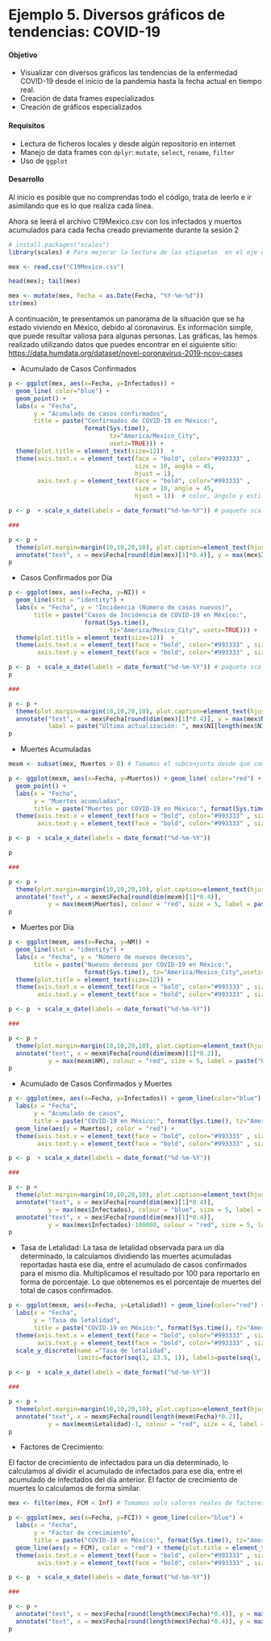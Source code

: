 # Ejemplo 5. Diversos gráficos de tendencias: COVID-19

#### Objetivo
- Visualizar con diversos gráficos las tendencias de la enfermedad COVID-19 desde el inicio de la pandemia hasta la fecha actual en tiempo real.
- Creación de data frames especializados
- Creación de gráficos especializados

#### Requisitos
- Lectura de ficheros locales y desde algún repositorio en internet
- Manejo de data frames con `dplyr`: `mutate`, `select`, `rename`, `filter`
- Uso de `ggplot`

#### Desarrollo
Al inicio es posible que no comprendas todo el código, trata de leerlo e ir asimilando que es lo que realiza cada línea. 


Ahora se leerá el archivo C19Mexico.csv con los infectados y muertos acumulados para cada fecha creado previamente durante la sesión 2

```R
# install.packages("scales")
library(scales) # Para mejorar la lectura de las etiquetas  en el eje de las x de tipo fecha

mex <- read.csv("C19Mexico.csv")

head(mex); tail(mex)

mex <- mutate(mex, Fecha = as.Date(Fecha, "%Y-%m-%d"))
str(mex)
```

A continuación, te presentamos un panorama de la situación que se ha estado viviendo en México, debido al coronavirus. Es información simple, que puede resultar valiosa para algunas personas.
Las gráficas, las hemos realizado utilizando datos que puedes encontrar en el siguiente sitio: https://data.humdata.org/dataset/novel-coronavirus-2019-ncov-cases

- Acumulado de Casos Confirmados
```R
p <- ggplot(mex, aes(x=Fecha, y=Infectados)) + 
  geom_line( color="blue") + 
  geom_point() +
  labs(x = "Fecha", 
       y = "Acumulado de casos confirmados",
       title = paste("Confirmados de COVID-19 en México:", 
                     format(Sys.time(), 
                            tz="America/Mexico_City", 
                            usetz=TRUE))) +
  theme(plot.title = element_text(size=12))  +
  theme(axis.text.x = element_text(face = "bold", color="#993333" , 
                                   size = 10, angle = 45, 
                                   hjust = 1),
        axis.text.y = element_text(face = "bold", color="#993333" , 
                                   size = 10, angle = 45, 
                                   hjust = 1))  # color, ángulo y estilo de las abcisas y ordenadas 

p <- p  + scale_x_date(labels = date_format("%d-%m-%Y")) # paquete scales

###

p <- p +
  theme(plot.margin=margin(10,10,20,10), plot.caption=element_text(hjust=1.05, size=10)) +
  annotate("text", x = mex$Fecha[round(dim(mex)[1]*0.4)], y = max(mex$Infectados), colour = "blue", size = 5, label = paste("Última actualización: ", mex$Infectados[dim(mex)[1]]))
p
```

- Casos Confirmados por Día
```R
p <- ggplot(mex, aes(x=Fecha, y=NI)) + 
  geom_line(stat = "identity") + 
  labs(x = "Fecha", y = "Incidencia (Número de casos nuevos)",
       title = paste("Casos de Incidencia de COVID-19 en México:", 
                     format(Sys.time(), 
                            tz="America/Mexico_City", usetz=TRUE))) +
  theme(plot.title = element_text(size=12))  +
  theme(axis.text.x = element_text(face = "bold", color="#993333" , size = 10, angle = 45, hjust = 1),
        axis.text.y = element_text(face = "bold", color="#993333" , size = 10, angle = 45, hjust = 1))  # color, Ángulo y estilo de las abcisas y ordenadas

p <- p  + scale_x_date(labels = date_format("%d-%m-%Y")) # paquete scales
p

###

p <- p +
  theme(plot.margin=margin(10,10,20,10), plot.caption=element_text(hjust=1.05, size=10)) +
  annotate("text", x = mex$Fecha[round(dim(mex)[1]*0.4)], y = max(mex$NI), colour = "blue", size = 5, 
           label = paste("Última actualización: ", mex$NI[length(mex$NI)]))
p
```


- Muertes Acumuladas
```R
mexm <- subset(mex, Muertos > 0) # Tomamos el subconjunto desde que comenzaron las muertes

p <- ggplot(mexm, aes(x=Fecha, y=Muertos)) + geom_line( color="red") + 
  geom_point() +
  labs(x = "Fecha", 
       y = "Muertes acumuladas",
       title = paste("Muertes por COVID-19 en México:", format(Sys.time(), tz="America/Mexico_City",usetz=TRUE))) +
  theme(axis.text.x = element_text(face = "bold", color="#993333" , size = 10, angle = 45, hjust = 1),
        axis.text.y = element_text(face = "bold", color="#993333" , size = 10, angle = 45, hjust = 1))  # color, Ángulo y estilo de las abcisas y ordenadas

p <- p  + scale_x_date(labels = date_format("%d-%m-%Y"))

p

###

p <- p +
  theme(plot.margin=margin(10,10,20,10), plot.caption=element_text(hjust=1.05, size=10)) +
  annotate("text", x = mexm$Fecha[round(dim(mexm)[1]*0.4)], 
           y = max(mexm$Muertos), colour = "red", size = 5, label = paste("Última actualización: ", mexm$Muertos[dim(mexm)[1]]))
p
```

- Muertes por Día
```R
p <- ggplot(mexm, aes(x=Fecha, y=NM)) + 
  geom_line(stat = "identity") + 
  labs(x = "Fecha", y = "Número de nuevos decesos",
       title = paste("Nuevos decesos por COVID-19 en México:", 
                     format(Sys.time(), tz="America/Mexico_City",usetz=TRUE))) +
  theme(plot.title = element_text(size=12)) +
  theme(axis.text.x = element_text(face = "bold", color="#993333" , size = 10, angle = 45, hjust = 1),
        axis.text.y = element_text(face = "bold", color="#993333" , size = 10, angle = 45, hjust = 1))  # color, Ángulo y estilo de las abcisas y ordenadas

p <- p  + scale_x_date(labels = date_format("%d-%m-%Y"))

###

p <- p +
  theme(plot.margin=margin(10,10,20,10), plot.caption=element_text(hjust=1.05, size=10)) +
  annotate("text", x = mexm$Fecha[round(dim(mexm)[1]*0.2)], 
           y = max(mexm$NM), colour = "red", size = 5, label = paste("Última actualización: ", mexm$NM[dim(mexm)[1]]))
p
```

- Acumulado de Casos Confirmados y Muertes
```R
p <- ggplot(mex, aes(x=Fecha, y=Infectados)) + geom_line(color="blue") + 
  labs(x = "Fecha", 
       y = "Acumulado de casos",
       title = paste("COVID-19 en México:", format(Sys.time(), tz="America/Mexico_City",usetz=TRUE))) +
  geom_line(aes(y = Muertos), color = "red") +
  theme(axis.text.x = element_text(face = "bold", color="#993333" , size = 10, angle = 45, hjust = 1),
        axis.text.y = element_text(face = "bold", color="#993333" , size = 10, angle = 45, hjust = 1))  # color, Ángulo y estilo de las abcisas y ordenadas

p <- p  + scale_x_date(labels = date_format("%d-%m-%Y"))

###

p <- p +
  theme(plot.margin=margin(10,10,20,10), plot.caption=element_text(hjust=1.05, size=10)) +
  annotate("text", x = mex$Fecha[round(dim(mex)[1]*0.4)], 
           y = max(mex$Infectados), colour = "blue", size = 5, label = paste("Última actualización para Infectados:", mex$Infectados[dim(mex)[1]])) +
  annotate("text", x = mex$Fecha[round(dim(mex)[1]*0.4)], 
           y = max(mex$Infectados)-100000, colour = "red", size = 5, label = paste("Última actualización para Muertes:", mex$Muertos[dim(mex)[1]])) 
p
```

- Tasa de Letalidad:
La tasa de letalidad observada para un día determinado, la calculamos dividiendo las muertes acumuladas reportadas hasta ese día, entre el acumulado de casos confirmados para el mismo día. Multiplicamos el resultado por 100 para reportarlo en forma de porcentaje. Lo que obtenemos es el porcentaje de muertes del total de casos confirmados.

```R
p <- ggplot(mexm, aes(x=Fecha, y=Letalidad)) + geom_line(color="red") + 
  labs(x = "Fecha", 
       y = "Tasa de letalidad",
       title = paste("COVID-19 en México:", format(Sys.time(), tz="America/Mexico_City",usetz=TRUE))) +
  theme(axis.text.x = element_text(face = "bold", color="#993333" , size = 10, angle = 45, hjust = 1),
        axis.text.y = element_text(face = "bold", color="#993333" , size = 10, angle = 45, hjust = 1)) + # color, Ángulo y estilo de las abcisas y ordenadas 
  scale_y_discrete(name ="Tasa de letalidad", 
                   limits=factor(seq(1, 13.5, 1)), labels=paste(seq(1, 13.5, 1), "%", sep = ""))

p <- p  + scale_x_date(labels = date_format("%d-%m-%Y"))

###

p <- p +
  theme(plot.margin=margin(10,10,20,10), plot.caption=element_text(hjust=1.05, size=10)) +
  annotate("text", x = mexm$Fecha[round(length(mexm$Fecha)*0.2)], 
           y = max(mexm$Letalidad)-1, colour = "red", size = 4, label = paste("Última actualización: ", mexm$Letalidad[dim(mexm)[1]], "%", sep = "")) 
p
```

- Factores de Crecimiento:

El factor de crecimiento de infectados para un día determinado, lo calculamos al dividir el acumulado de infectados para ese día, entre el acumulado de infectados del día anterior. El factor de crecimiento de muertes lo calculamos de forma similar.
```R
mex <- filter(mex, FCM < Inf) # Tomamos solo valores reales de factores de crecimiento

p <- ggplot(mex, aes(x=Fecha, y=FCI)) + geom_line(color="blue") + 
  labs(x = "Fecha", 
       y = "Factor de crecimiento",
       title = paste("COVID-19 en México:", format(Sys.time(), tz="America/Mexico_City",usetz=TRUE))) +
  geom_line(aes(y = FCM), color = "red") + theme(plot.title = element_text(size=12)) +
  theme(axis.text.x = element_text(face = "bold", color="#993333" , size = 10, angle = 45, hjust = 1),
        axis.text.y = element_text(face = "bold", color="#993333" , size = 10, angle = 45, hjust = 1))  # color, Ángulo y estilo de las abcisas y ordenadas

p <- p  + scale_x_date(labels = date_format("%d-%m-%Y"))

###

p <- p +
  annotate("text", x = mex$Fecha[round(length(mex$Fecha)*0.4)], y = max(mex$FCM), colour = "blue", size = 5, label = paste("Última actualización para infectados: ", round(mex$FCI[dim(mex)[1]], 4))) +
  annotate("text", x = mex$Fecha[round(length(mex$Fecha)*0.4)], y = max(mex$FCM)-0.2, colour = "red", size = 5, label = paste("Última actualización para muertes: ", round(mex$FCM[dim(mex)[1]], 4))) 
p
```
